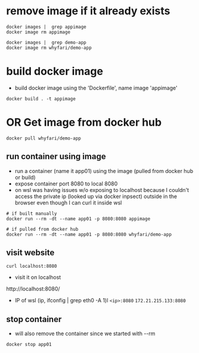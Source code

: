 # remove image if it already exists
```
docker images |  grep appimage
docker image rm appimage

docker images |  grep demo-app 
docker image rm whyfari/demo-app
```

# build docker image
- build docker image using the 'Dockerfile', name image 'appimage'
```
docker build . -t appimage
```

# OR Get image from docker hub 

```
docker pull whyfari/demo-app
```

## run container using image
- run a container (name it app01) using the image (pulled from docker hub or build)
- expose container port 8080 to local 8080
- on wsl was having issues w/o exposing to localhost because I couldn't access the private ip (looked up via docker inpsect) outside in the browser even though I can curl it inside wsl

```
# if built manually
docker run --rm -dt --name app01 -p 8080:8080 appimage

# if pulled from docker hub
docker run --rm -dt --name app01 -p 8080:8080 whyfari/demo-app
```

## visit website
```
curl localhost:8080
```
- visit it on localhost

http://localhost:8080/

- IP of wsl (ip, ifconfig | grep eth0 -A 1)l
`<ip>:8080`
`172.21.215.133:8080`

## stop container 
- will also remove the container since we started with --rm
```
docker stop app01
```

